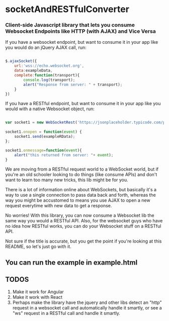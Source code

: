 # socketAndRESTfulConverter
### Client-side Javascript library that lets you consume Websocket Endpoints like HTTP (with AJAX) and Vice Versa

If you have a websocket endpoint, but want to consume it in your app like you would do an jQuery AJAX call, run: 

```javascript

$.ajaxSocket({
	url:'wss://echo.websocket.org',
	data:exampleData,
	complete:function(transport){
		console.log(transport);
		alert("Response from server: " + transport);
	}
})

```

If you have a RESTful endpoint, but want to consume it in your app like you would with a native Websocket object, run:

```javascript

var socket1 = new WebSocketRest('https://jsonplaceholder.typicode.com/posts/1');
	
socket1.onopen = function(event) {
	socket1.send(exampleRData);
};

socket1.onmessage=function(event){
	alert("this returned from server: "+ event);
}

```

We are moving from a RESTful request world to a WebSocket world, but if you're an old schooler looking to do things (like consume APIs) and don't want to learn too many new tricks, this lib might be for you.

There is a lot of information online about WebSockets, but basically it's a way to use a single connection to pass data back and forth, whereas the way you might be accustomed to means you use AJAX to open a new request everytime with new data to get a response.

No worries! With this library, you can now consume a Websocket lib the same way you would a RESTful API. Also, for the websocket guys who have no idea how RESTful works, you can do your Websocket stuff on a RESTful API.

Not sure if the title is accurate, but you get the point if you're looking at this README, so let's just go with it.


## You can run the example in example.html 


## TODOS

1. Make it work for Angular
2. Make it work with React
3. Perhaps make the library have the jquery and other libs detect an "http" request in a websocket call and automatically handle it smartly, or see a "ws" request in a RESTful call and handle it smartly.







